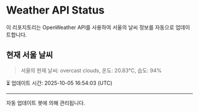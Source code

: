 
# Weather API Status

이 리포지토리는 OpenWeather API를 사용하여 서울의 날씨 정보를 자동으로 업데이트합니다.

## 현재 서울 날씨
> 서울의 현재 날씨: overcast clouds, 온도: 20.83°C, 습도: 94%

⏳ 업데이트 시간: 2025-10-05 16:54:03 (UTC)

---
자동 업데이트 봇에 의해 관리됩니다.

